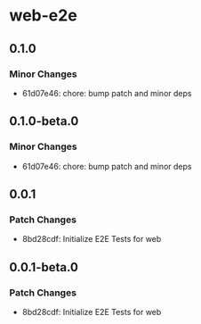 # web-e2e

## 0.1.0

### Minor Changes

- 61d07e46: chore: bump patch and minor deps

## 0.1.0-beta.0

### Minor Changes

- 61d07e46: chore: bump patch and minor deps

## 0.0.1

### Patch Changes

- 8bd28cdf: Initialize E2E Tests for web

## 0.0.1-beta.0

### Patch Changes

- 8bd28cdf: Initialize E2E Tests for web
